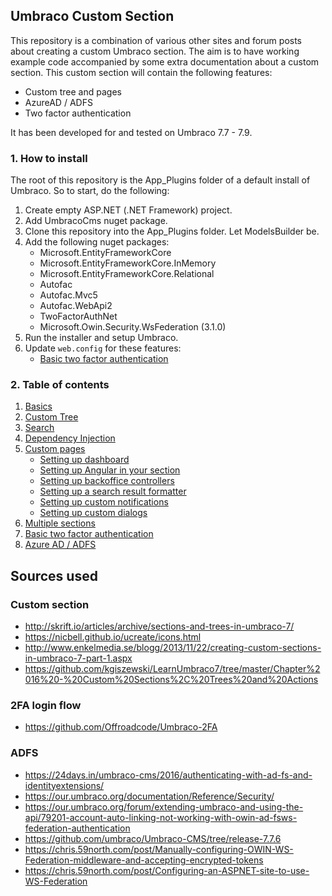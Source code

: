 ## Umbraco Custom Section

This repository is a combination of various other sites and forum posts 
about creating a custom Umbraco section. The aim is to have working example
code accompanied by some extra documentation about a custom section. This
custom section will contain the following features:

- Custom tree and pages
- AzureAD / ADFS
- Two factor authentication

It has been developed for and tested on Umbraco 7.7 - 7.9.

### 1. How to install

The root of this repository is the App_Plugins folder of a default install
of Umbraco. So to start, do the following:

1. Create empty ASP.NET (.NET Framework) project.
2. Add UmbracoCms nuget package.    
3. Clone this repository into the App_Plugins folder. Let ModelsBuilder be.
4. Add the following nuget packages:
    - Microsoft.EntityFrameworkCore
    - Microsoft.EntityFrameworkCore.InMemory
    - Microsoft.EntityFrameworkCore.Relational
    - Autofac
    - Autofac.Mvc5
    - Autofac.WebApi2
    - TwoFactorAuthNet
    - Microsoft.Owin.Security.WsFederation (3.1.0)
5. Run the installer and setup Umbraco.
6. Update `web.config` for these features:
    - [Basic two factor authentication](tfa.md)

### 2. Table of contents

1. [Basics](basics.md)
2. [Custom Tree](tree.md)
3. [Search](search.md)
4. [Dependency Injection](di.md)
5. [Custom pages](custom.md)
    - [Setting up dashboard](custom_dashboard.md)
    - [Setting up Angular in your section](custom_angular.md)
    - [Setting up backoffice controllers](custom_controllers.md)
    - [Setting up a search result formatter](custom_searchformatter.md)
    - [Setting up custom notifications](custom_notifications.md)
    - [Setting up custom dialogs](custom_dialogs.md)
6. [Multiple sections](sections.md)
7. [Basic two factor authentication](tfa.md)
8. [Azure AD / ADFS](adfs.md)

## Sources used

### Custom section
- http://skrift.io/articles/archive/sections-and-trees-in-umbraco-7/
- https://nicbell.github.io/ucreate/icons.html
- http://www.enkelmedia.se/blogg/2013/11/22/creating-custom-sections-in-umbraco-7-part-1.aspx
- https://github.com/kgiszewski/LearnUmbraco7/tree/master/Chapter%2016%20-%20Custom%20Sections%2C%20Trees%20and%20Actions

### 2FA login flow
- https://github.com/Offroadcode/Umbraco-2FA

### ADFS
- https://24days.in/umbraco-cms/2016/authenticating-with-ad-fs-and-identityextensions/
- https://our.umbraco.org/documentation/Reference/Security/
- https://our.umbraco.org/forum/extending-umbraco-and-using-the-api/79201-account-auto-linking-not-working-with-owin-ad-fsws-federation-authentication
- https://github.com/umbraco/Umbraco-CMS/tree/release-7.7.6
- https://chris.59north.com/post/Manually-configuring-OWIN-WS-Federation-middleware-and-accepting-encrypted-tokens
- https://chris.59north.com/post/Configuring-an-ASPNET-site-to-use-WS-Federation